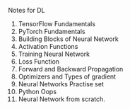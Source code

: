 Notes for DL

1. TensorFlow Fundamentals
2. PyTorch Fundamentals
3. Building Blocks of Neural Network
4. Activation Functions
5. Training Neural Network
6. Loss Function
7. Forward and Backward Propagation
8. Optimizers and Types of gradient
9. Neural Networks Practise set
10. Python Oops
11. Neural Network from scratch.
